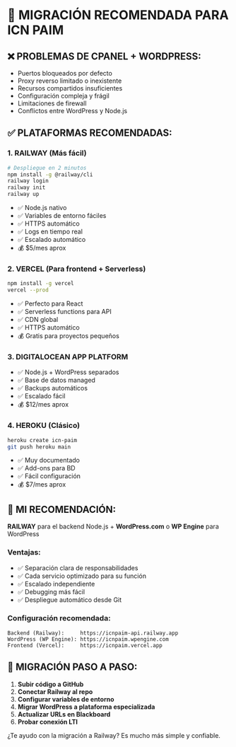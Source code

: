 # 🚀 MIGRACIÓN RECOMENDADA PARA ICN PAIM

## ❌ **PROBLEMAS DE CPANEL + WORDPRESS:**
- Puertos bloqueados por defecto
- Proxy reverso limitado o inexistente  
- Recursos compartidos insuficientes
- Configuración compleja y frágil
- Limitaciones de firewall
- Conflictos entre WordPress y Node.js

## ✅ **PLATAFORMAS RECOMENDADAS:**

### **1. RAILWAY (Más fácil)**
```bash
# Despliegue en 2 minutos
npm install -g @railway/cli
railway login
railway init
railway up
```
- ✅ Node.js nativo
- ✅ Variables de entorno fáciles
- ✅ HTTPS automático
- ✅ Logs en tiempo real
- ✅ Escalado automático
- 💰 $5/mes aprox

### **2. VERCEL (Para frontend + Serverless)**
```bash
npm install -g vercel
vercel --prod
```
- ✅ Perfecto para React
- ✅ Serverless functions para API
- ✅ CDN global
- ✅ HTTPS automático
- 💰 Gratis para proyectos pequeños

### **3. DIGITALOCEAN APP PLATFORM**
- ✅ Node.js + WordPress separados
- ✅ Base de datos managed
- ✅ Backups automáticos
- ✅ Escalado fácil
- 💰 $12/mes aprox

### **4. HEROKU (Clásico)**
```bash
heroku create icn-paim
git push heroku main
```
- ✅ Muy documentado
- ✅ Add-ons para BD
- ✅ Fácil configuración
- 💰 $7/mes aprox

## 🎯 **MI RECOMENDACIÓN:**

**RAILWAY** para el backend Node.js + **WordPress.com** o **WP Engine** para WordPress

### **Ventajas:**
- ✅ Separación clara de responsabilidades
- ✅ Cada servicio optimizado para su función
- ✅ Escalado independiente
- ✅ Debugging más fácil
- ✅ Despliegue automático desde Git

### **Configuración recomendada:**
```
Backend (Railway):     https://icnpaim-api.railway.app
WordPress (WP Engine): https://icnpaim.wpengine.com
Frontend (Vercel):     https://icnpaim.vercel.app
```

## 🔄 **MIGRACIÓN PASO A PASO:**

1. **Subir código a GitHub**
2. **Conectar Railway al repo**
3. **Configurar variables de entorno**
4. **Migrar WordPress a plataforma especializada**
5. **Actualizar URLs en Blackboard**
6. **Probar conexión LTI**

¿Te ayudo con la migración a Railway? Es mucho más simple y confiable.
